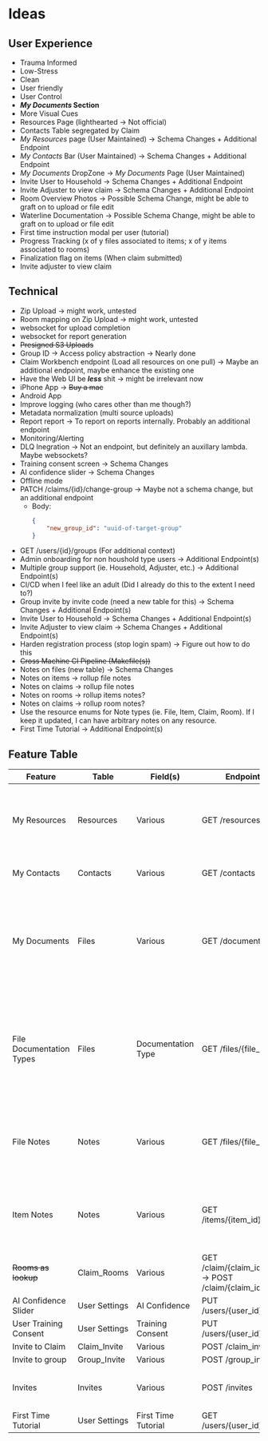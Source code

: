 # Ideas
## User Experience

 - Trauma Informed
 - Low-Stress
 - Clean
 - User friendly
 - User Control
 - ***My Documents* Section**
 - More Visual Cues
 - Resources Page (lighthearted -> Not official)
 - Contacts Table segregated by Claim
 - *My Resources* page (User Maintained) -> Schema Changes + Additional Endpoint
 - *My Contacts* Bar (User Maintained) -> Schema Changes + Additional Endpoint
 - *My Documents* DropZone -> *My Documents* Page (User Maintained)
 - Invite User to Household -> Schema Changes + Additional Endpoint
 - Invite Adjuster to view claim -> Schema Changes + Additional Endpoint
 - Room Overview Photos -> Possible Schema Change, might be able to graft on to upload or file edit
 - Waterline Documentation -> Possible Schema Change, might be able to graft on to upload or file edit
 - First time instruction modal per user (tutorial)
 - Progress Tracking (x of y files associated to items; x of y items associated to rooms)
 - Finalization flag on items (When claim submitted)
 - Invite adjuster to view claim

## Technical
 - Zip Upload -> might work, untested
 - Room mapping on Zip Upload -> might work, untested
 - websocket for upload completion
 - websocket for report generation
 - ~~Presigned S3 Uploads~~
 - Group ID -> Access policy abstraction -> Nearly done
 - Claim Workbench endpoint (Load all resources on one pull) -> Maybe an additional endpoint, maybe enhance the existing one
 - Have the Web UI be ***less*** shit -> might be irrelevant now
 - iPhone App -> ~~Buy a mac~~
 - Android App
 - Improve logging (who cares other than me though?)
 - Metadata normalization (multi source uploads)
 - Report report -> To report on reports internally. Probably an additional endpoint
 - Monitoring/Alerting
 - DLQ Inegration -> Not an endpoint, but definitely an auxillary lambda. Maybe websockets?
 - Training consent screen -> Schema Changes
 - AI confidence slider -> Schema Changes
 - Offline mode
 - PATCH /claims/{id}/change-group -> Maybe not a schema change, but an additional endpoint
    - Body:
        ```json
        {
            "new_group_id": "uuid-of-target-group"
        }
        ```
 - GET /users/{id}/groups (For additional context)
 - Admin onboarding for non houshold type users -> Additional Endpoint(s)
 - Multiple group support (ie. Household, Adjuster, etc.) -> Additional Endpoint(s)
 - CI/CD when I feel like an adult (Did I already do this to the extent I need to?)
 - Group invite by invite code (need a new table for this) -> Schema Changes + Additional Endpoint(s)
 - Invite User to Household -> Schema Changes + Additional Endpoint(s)
 - Invite Adjuster to view claim -> Schema Changes + Additional Endpoint(s)
 - Harden registration process (stop login spam) -> Figure out how to do this
 - ~~Cross Machine CI Pipeline (Makefile(s))~~
 - Notes on files (new table) -> Schema Changes
 - Notes on items -> rollup file notes
 - Notes on claims -> rollup file notes
 - Notes on rooms -> rollup items notes?
 - Notes on claims -> rollup room notes?
 - Use the resource enums for Note types (ie. File, Item, Claim, Room). If I keep it updated, I can have arbitrary notes on any resource.
 - First Time Tutorial -> Additional Endpoint(s)


  ## Feature Table
 | Feature | Table | Field(s) | Endpoint(s) | Notes |
 | --- | --- | --- | --- | --- |
 | My Resources | Resources | Various | GET /resources | This should exist on the group level. Is this just a high level notes function?|
 | My Contacts | Contacts | Various | GET /contacts | This should exist on the claim level|
 | My Documents | Files | Various | GET /documents | There are basically a type of file, but they should be flagged for placement on a seperate endpoint|
 | File Documentation Types| Files | Documentation Type | GET /files/{file_id} | Kind of like an expansion of above, but allows for things like waterlines or pre-disaster photos |
 | File Notes | Notes | Various | GET /files/{file_id}/notes | Might need to generalize this to items, claims, and rooms |
 | Item Notes | Notes | Various | GET /items/{item_id}/notes | Do I want to rollup file notes or have item notes a seprate entity? |
 | ~~Rooms as lookup~~ | Claim_Rooms | Various | GET /claim/{claim_id}/rooms -> POST /claim/{claim_id}/rooms | |
 | AI Confidence Slider | User Settings | AI Confidence | PUT /users/{user_id}/settings | |
 | User Training Consent | User Settings | Training Consent | PUT /users/{user_id}/settings | |
 | Invite to Claim | Claim_Invite | Various | POST /claim_invites | |
 | Invite to group | Group_Invite | Various | POST /group_invites | |
 | Invites | Invites | Various | POST /invites | Maybe this is the polymorphic invite table?|
 | First Time Tutorial | User Settings | First Time Tutorial | GET /users/{user_id}/settings |  |